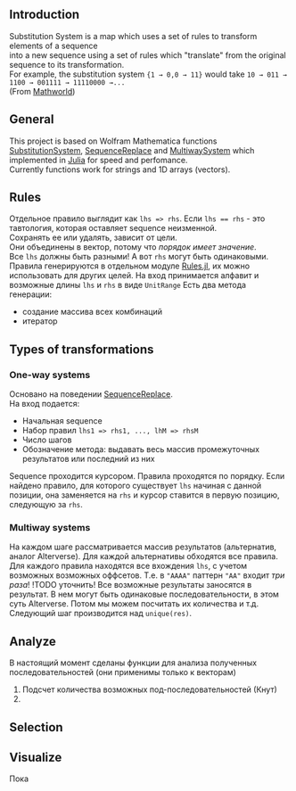 ## Introduction
Substitution System is a map which uses a set of rules to transform elements of a sequence  
into a new sequence using a set of rules which "translate" from the original sequence to its transformation.   
For example, the substitution system `{1 → 0,0 → 11}` would take `10 → 011 → 1100 → 001111 → 11110000 →...`  
(From [Mathworld](https://mathworld.wolfram.com/SubstitutionSystem.html))

## General 
This project is based on Wolfram Mathematica functions [SubstitutionSystem](https://reference.wolfram.com/language/ref/SubstitutionSystem.html), [SequenceReplace](https://reference.wolfram.com/language/ref/SequenceReplace.html) and [MultiwaySystem](https://resources.wolframcloud.com/FunctionRepository/resources/MultiwaySystem) which implemented in [Julia](https://julialang.org/) for speed and perfomance.  
Currently functions work for strings and 1D arrays (vectors).  

## Rules
Отдельное правило выглядит как `lhs => rhs`. 
Если `lhs == rhs` - это тавтология, которая оставляет sequence неизменной.  
Сохранять ее или удалять, зависит от цели.   
Они объединены в вектор, потому что *порядок имеет значение*.  
Все `lhs` должны быть разными! А вот `rhs` могут быть одинаковыми.
Правила генерируются в отдельном модуле [Rules.jl](), их можно использовать для других целей.
На вход принимается алфавит и возможные длины `lhs` и `rhs` в виде `UnitRange`
Есть два метода генерации: 
- создание массива всех комбинаций
- итератор

## Types of transformations
### One-way systems
Основано на поведении [SequenceReplace](https://reference.wolfram.com/language/ref/SequenceReplace.html).  
На вход подается:
- Начальная sequence
- Набор правил `lhs1 => rhs1, ..., lhM => rhsM`
- Число шагов
- Обозначение метода: выдавать весь массив промежуточных результатов или последний из них
  
Sequence проходится курсором. Правила проходятся по порядку.
Если найдено правило, для которого существует `lhs` начиная с данной позиции, она заменяется на `rhs` 
и курсор ставится в первую позицию, следующую за `rhs`.

### Multiway systems
На каждом шаге рассматривается массив результатов (альтернатив, аналог Alterverse). 
Для каждой альтернативы обходятся все правила. Для каждого правила находятся все вхождения `lhs`, 
с учетом возможных возможных оффсетов. Т.е. в `"AAAA"` паттерн `"AA"` входит *три раза*!
!TODO уточнить!
Все возможные результаты заносятся в результат. В нем могут быть одинаковые последовательности, в этом суть Alterverse.
Потом мы можем посчитать их количества и т.д.  
Следующий шаг производится над `unique(res)`.  

## Analyze
В настоящий момент сделаны функции для анализа полученных последовательностей
(они применимы только к векторам)
1. Подсчет количества возможных под-последовательностей (Кнут)
2. 

## Selection

## Visualize
Пока 


